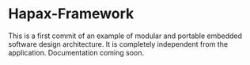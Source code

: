 # Hapax-Framework

This is a first commit of an example of modular and portable embedded software design architecture.
It is completely independent from the application. Documentation coming soon.
